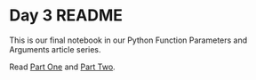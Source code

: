 # Day 3 README

This is our final notebook in our Python Function Parameters and Arguments article series.

Read [Part One](https://codesolid.com/python-function-arguments-and-parameters-examples/) and [Part Two](https://codesolid.com/python-function-arguments-part-2/).